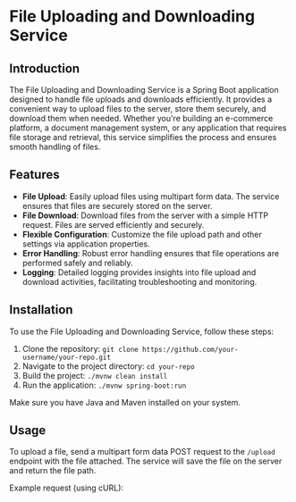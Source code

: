 # File Uploading and Downloading Service

## Introduction

The File Uploading and Downloading Service is a Spring Boot application designed to handle file uploads and downloads efficiently. It provides a convenient way to upload files to the server, store them securely, and download them when needed. Whether you're building an e-commerce platform, a document management system, or any application that requires file storage and retrieval, this service simplifies the process and ensures smooth handling of files.

## Features

- **File Upload**: Easily upload files using multipart form data. The service ensures that files are securely stored on the server.
- **File Download**: Download files from the server with a simple HTTP request. Files are served efficiently and securely.
- **Flexible Configuration**: Customize the file upload path and other settings via application properties.
- **Error Handling**: Robust error handling ensures that file operations are performed safely and reliably.
- **Logging**: Detailed logging provides insights into file upload and download activities, facilitating troubleshooting and monitoring.

## Installation

To use the File Uploading and Downloading Service, follow these steps:

1. Clone the repository: `git clone https://github.com/your-username/your-repo.git`
2. Navigate to the project directory: `cd your-repo`
3. Build the project: `./mvnw clean install`
4. Run the application: `./mvnw spring-boot:run`

Make sure you have Java and Maven installed on your system.

## Usage

To upload a file, send a multipart form data POST request to the `/upload` endpoint with the file attached. The service will save the file on the server and return the file path.

Example request (using cURL):


